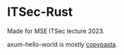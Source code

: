 # ITSec-Rust

Made for MSE ITSec lecture 2023.

axum-hello-world is mostly [copypasta][axum-hw-example].

[axum-hw-example]: https://github.com/tokio-rs/axum/tree/main/examples/hello-world
